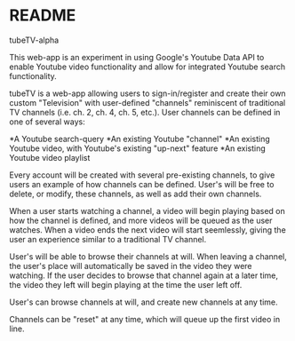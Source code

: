 # README

tubeTV-alpha

This web-app is an experiment in using Google's Youtube Data API to enable Youtube video functionality and allow for integrated Youtube search functionality.

tubeTV is a web-app allowing users to sign-in/register and create their own custom "Television" with user-defined "channels" reminiscent of traditional TV channels (i.e. ch. 2, ch. 4, ch. 5, etc.).  User channels can be defined in one of several ways:

*A Youtube search-query
*An existing Youtube "channel"
*An existing Youtube video, with Youtube's existing "up-next" feature
*An existing Youtube video playlist

Every account will be created with several pre-existing channels, to give users an example of how channels can be defined.  User's will be free to delete, or modify, these channels, as well as add their own channels.

When a user starts watching a channel, a video will begin playing based on how the channel is defined, and more videos will be queued as the user watches.  When a video ends the next video will start seemlessly, giving the user an experience similar to a traditional TV channel.  

User's will be able to browse their channels at will.  When leaving a channel, the user's place will automatically be saved in the video they were watching.  If the user decides to browse that channel again at a later time, the video they left will begin playing at the time the user left off.

User's can browse channels at will, and create new channels at any time.

Channels can be "reset" at any time, which will queue up the first video in line.
